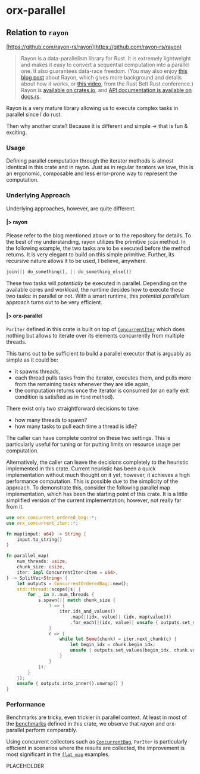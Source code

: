 # orx-parallel

## Relation to `rayon`

[https://github.com/rayon-rs/rayon](https://github.com/rayon-rs/rayon)

> Rayon is a data-parallelism library for Rust. It is extremely lightweight and makes it easy to convert a sequential computation into a parallel one. It also guarantees data-race freedom. (You may also enjoy [this blog post][blog] about Rayon, which gives more background and details about how it works, or [this video][video], from the Rust Belt Rust conference.) Rayon is [available on crates.io](https://crates.io/crates/rayon), and [API documentation is available on docs.rs](https://docs.rs/rayon).

[blog]: https://smallcultfollowing.com/babysteps/blog/2015/12/18/rayon-data-parallelism-in-rust/
[video]: https://www.youtube.com/watch?v=gof_OEv71Aw

Rayon is a very mature library allowing us to execute complex tasks in parallel since I do rust.

Then why another crate? Because it is different and simple -> that is fun & exciting.

### Usage

Defining parallel computation through the iterator methods is almost identical in this crate and in rayon. Just as in regular iterators we love, this is an ergonomic, composable and less error-prone way to represent the computation.

### Underlying Approach

Underlying approaches, however, are quite different.

#### |> rayon

Please refer to the blog mentioned above or to the repository for details. To the best of my understanding, rayon utilizes the primitive `join` method. In the following example, the two tasks are to be executed before the method returns. It is very elegant to build on this simple primitive. Further, its recursive nature allows it to be used, I believe, anywhere.

```rust
join(|| do_something(), || do_something_else())
```

These two tasks will *potentially* be executed in parallel. Depending on the available cores and workload, the runtime decides how to execute these two tasks: in parallel or not. With a smart runtime, this *potential parallelism* approach turns out to be very efficient.

#### |> orx-parallel

`ParIter` defined in this crate is built on top of [`ConcurrentIter`](https://crates.io/crates/orx-concurrent-iter) which does nothing but allows to iterate over its elements concurrently from multiple threads.

This turns out to be sufficient to build a parallel executor that is arguably as simple as it could be:
* it spawns threads,
* each thread pulls tasks from the iterator, executes them, and pulls more from the remaining tasks whenever they are idle again,
* the computation returns once the iterator is consumed (or an early exit condition is satisfied as in `find` method).

There exist only two straightforward decisions to take:
* how many threads to spawn?
* how many tasks to pull each time a thread is idle?

The caller can have complete control on these two settings. This is particularly useful for tuning or for putting limits on resource usage per computation.

Alternatively, the caller can leave the decisions completely to the heuristic implemented in this crate. Current heuristic has been a quick implementation without much thought on it yet; however, it achieves a high performance computation. This is possible due to the simplicity of the approach. To demonstrate this, consider the following parallel map implementation, which has been the starting point of this crate. It is a little simplified version of the current implementation; however, not really far from it. 

```rust
use orx_concurrent_ordered_bag::*;
use orx_concurrent_iter::*;

fn map(input: u64) -> String {
    input.to_string()
}

fn parallel_map(
    num_threads: usize,
    chunk_size: usize,
    iter: impl ConcurrentIter<Item = u64>,
) -> SplitVec<String> {
    let outputs = ConcurrentOrderedBag::new();
    std::thread::scope(|s| {
        for _ in 0..num_threads {
            s.spawn(|| match chunk_size {
                1 => {
                    iter.ids_and_values()
                        .map(|(idx, value)| (idx, map(value)))
                        .for_each(|(idx, value)| unsafe { outputs.set_value(idx, value) });
                }
                c => {
                    while let Some(chunk) = iter.next_chunk(c) {
                        let begin_idx = chunk.begin_idx;
                        unsafe { outputs.set_values(begin_idx, chunk.values.map(&map)) };
                    }
                }
            });
        }
    });
    unsafe { outputs.into_inner().unwrap() }
}
```

### Performance

Benchmarks are tricky, even trickier in parallel context. At least in most of the [benchmarks](https://github.com/orxfun/orx-parallel/blob/main/benches) defined in this crate, we observe that rayon and orx-parallel perform comparably.

Using concurrent collectors such as [`ConcurrentBag`](https://crates.io/crates/orx-concurrent-bag), `ParIter` is particularly efficient in scenarios where the results are collected, the improvement is most significant in the [`flat_map`](https://github.com/orxfun/orx-parallel/blob/main/benches/flatmap.rs) examples.

PLACEHOLDER
